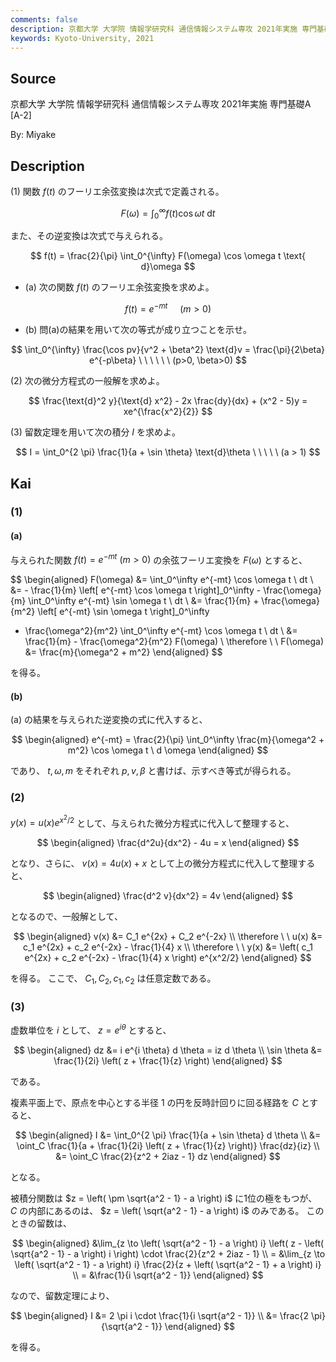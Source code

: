 ```yaml
---
comments: false
description: 京都大学 大学院 情報学研究科 通信情報システム専攻 2021年実施 専門基礎A [A-2]
keywords: Kyoto-University, 2021
---
```


## **Source**
京都大学 大学院 情報学研究科 通信情報システム専攻 2021年実施 専門基礎A \[A-2\]

By: Miyake

## **Description**
(1) 関数 $f(t)$ のフーリエ余弦変換は次式で定義される。 

$$
F(\omega) = \int_0^{\infty} f(t) \cos \omega t \text{ d}t
$$

また、その逆変換は次式で与えられる。

$$
f(t) = \frac{2}{\pi} \int_0^{\infty} F(\omega) \cos \omega t \text{ d}\omega
$$

- (a) 次の関数 $f(t)$ のフーリエ余弦変換を求めよ。 

$$
f(t) = e^{-mt}\ \ \ \ \ (m > 0)
$$

- (b) 問(a)の結果を用いて次の等式が成り立つことを示せ。

$$
\int_0^{\infty} \frac{\cos pv}{v^2 + \beta^2} \text{d}v = \frac{\pi}{2\beta} e^{-p\beta} \ \ \ \ \ \ (p>0, \beta>0)
$$

(2) 次の微分方程式の一般解を求めよ。

$$
\frac{\text{d}^2 y}{\text{d} x^2} - 2x \frac{dy}{dx} + (x^2 - 5)y = xe^{\frac{x^2}{2}}
$$

(3) 留数定理を用いて次の積分 $I$ を求めよ。

$$
I = \int_0^{2 \pi} \frac{1}{a + \sin \theta} \text{d}\theta \ \ \ \ \ (a > 1)
$$

## **Kai**
### (1)
#### (a)
与えられた関数 $f(t) = e^{-mt} \ (m \gt 0)$ の余弦フーリエ変換を $F(\omega)$ とすると、

$$
\begin{aligned}
F(\omega)
&= \int_0^\infty e^{-mt} \cos \omega t \ dt
\\
&= - \frac{1}{m} \left[ e^{-mt} \cos \omega t \right]_0^\infty - \frac{\omega}{m} \int_0^\infty e^{-mt} \sin \omega t \ dt
\\
&= \frac{1}{m} + \frac{\omega}{m^2} \left[ e^{-mt} \sin \omega t \right]_0^\infty
- \frac{\omega^2}{m^2} \int_0^\infty e^{-mt} \cos \omega t \ dt
\\
&= \frac{1}{m} - \frac{\omega^2}{m^2} F(\omega)
\\
\therefore \ \ 
F(\omega) &= \frac{m}{\omega^2 + m^2}
\end{aligned}
$$

を得る。

#### (b)
(a) の結果を与えられた逆変換の式に代入すると、

$$
\begin{aligned}
e^{-mt} = \frac{2}{\pi} \int_0^\infty \frac{m}{\omega^2 + m^2} \cos \omega t \ d \omega
\end{aligned}
$$

であり、 $t, \omega, m$ をそれぞれ $p, v, \beta$ と書けば、示すべき等式が得られる。

### (2)
$y(x)=u(x) e^{x^2/2}$ として、与えられた微分方程式に代入して整理すると、

$$
\begin{aligned}
\frac{d^2u}{dx^2} - 4u = x
\end{aligned}
$$

となり、さらに、 $v(x)=4u(x)+x$ として上の微分方程式に代入して整理すると、

$$
\begin{aligned}
\frac{d^2 v}{dx^2} = 4v
\end{aligned}
$$

となるので、一般解として、

$$
\begin{aligned}
v(x) &= C_1 e^{2x} + C_2 e^{-2x}
\\
\therefore \ \ 
u(x) &= c_1 e^{2x} + c_2 e^{-2x} - \frac{1}{4} x
\\
\therefore \ \ 
y(x) &= \left( c_1 e^{2x} + c_2 e^{-2x} - \frac{1}{4} x \right) e^{x^2/2}
\end{aligned}
$$

を得る。
ここで、 $C_1, C_2, c_1, c_2$ は任意定数である。

### (3)
虚数単位を $i$ として、 $z=e^{i \theta}$ とすると、

$$
\begin{aligned}
dz &= i e^{i \theta} d \theta = iz d \theta
\\
\sin \theta &= \frac{1}{2i} \left( z + \frac{1}{z} \right)
\end{aligned}
$$

である。

複素平面上で、原点を中心とする半径 $1$ の円を反時計回りに回る経路を $C$ とすると、

$$
\begin{aligned}
I
&= \int_0^{2 \pi} \frac{1}{a + \sin \theta} d \theta
\\
&= \oint_C \frac{1}{a + \frac{1}{2i} \left( z + \frac{1}{z} \right)} \frac{dz}{iz}
\\
&= \oint_C \frac{2}{z^2 + 2iaz - 1} dz
\end{aligned}
$$

となる。

被積分関数は $z = \left( \pm \sqrt{a^2 - 1} - a \right) i$ に1位の極をもつが、
$C$ の内部にあるのは、 $z = \left( \sqrt{a^2 - 1} - a \right) i$ のみである。
このときの留数は、

$$
\begin{aligned}
&\lim_{z \to \left( \sqrt{a^2 - 1} - a \right) i}
\left( z - \left( \sqrt{a^2 - 1} - a \right) i \right) \cdot \frac{2}{z^2 + 2iaz - 1}
\\
= &\lim_{z \to \left( \sqrt{a^2 - 1} - a \right) i}
\frac{2}{z + \left( \sqrt{a^2 - 1} + a \right) i}
\\
= &\frac{1}{i \sqrt{a^2 - 1}}
\end{aligned}
$$

なので、留数定理により、

$$
\begin{aligned}
I
&= 2 \pi i \cdot \frac{1}{i \sqrt{a^2 - 1}}
\\
&= \frac{2 \pi}{\sqrt{a^2 - 1}}
\end{aligned}
$$

を得る。